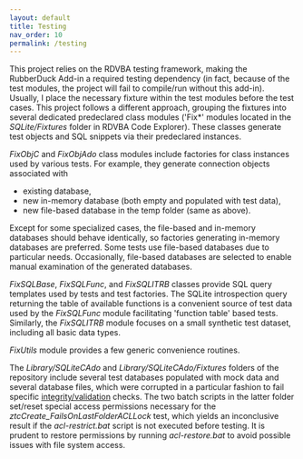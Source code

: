 ```yaml
---
layout: default
title: Testing
nav_order: 10
permalink: /testing
---
```


This project relies on the RDVBA testing framework, making the RubberDuck Add-in a required testing dependency (in fact, because of the test modules, the project will fail to compile/run without this add-in). Usually, I place the necessary fixture within the test modules before the test cases. This project follows a different approach, grouping the fixtures into several dedicated predeclared class modules ('Fix\*' modules located in the *SQLite/Fixtures* folder in RDVBA Code Explorer). These classes generate test objects and SQL snippets via their predeclared instances.

*FixObjC* and *FixObjAdo* class modules include factories for class instances used by various tests. For example, they generate connection objects associated with

* existing database,
* new in-memory database (both empty and populated with test data),
* new file-based database in the temp folder (same as above).

Except for some specialized cases, the file-based and in-memory databases should behave identically, so factories generating in-memory databases are preferred. Some tests use file-based databases due to particular needs. Occasionally, file-based databases are selected to enable manual examination of the generated databases.

*FixSQLBase*, *FixSQLFunc*, and *FixSQLITRB* classes provide SQL query templates used by tests and test factories. The SQLite introspection query returning the table of available functions is a convenient source of test data used by the *FixSQLFunc* module facilitating 'function table' based tests. Similarly, the *FixSQLITRB* module focuses on a small synthetic test dataset, including all basic data types.

*FixUtils* module provides a few generic convenience routines.

The *Library/SQLiteCAdo* and *Library/SQLiteCAdo/Fixtures* folders of the repository include several test databases populated with mock data and several database files, which were corrupted in a particular fashion to fail specific [integrity/validation][] checks. The two batch scripts in the latter folder set/reset special access permissions necessary for the *ztcCreate_FailsOnLastFolderACLLock* test, which yields an inconclusive result if the *acl-restrict.bat* script is not executed before testing. It is prudent to restore permissions by running *acl-restore.bat* to avoid possible issues with file system access.


<!-- References -->

[integrity/validation]: ./integrity
